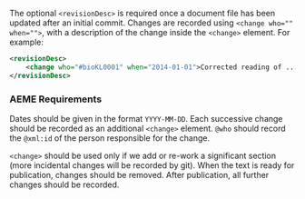 The optional `<revisionDesc>` is required once a document file has been updated after an initial commit. Changes are recorded using `<change who="" when="">`, with a description of the change inside the `<change>` element. For example:

```xml
<revisionDesc>
    <change who="#bioKL0001" when="2014-01-01">Corrected reading of ... </change>
</revisionDesc>
```

### AEME Requirements

Dates should be given in the format `YYYY-MM-DD`. Each successive change should be recorded as an additional `<change>` element. `@who` should record the `@xml:id` of the person responsible for the change.

`<change>` should be used only if we add or re-work a significant section (more incidental changes will be recorded by git). When the text is ready for publication, changes should be removed. After publication, all further changes should be recorded.
